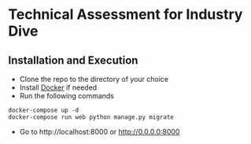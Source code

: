 # Technical Assessment for Industry Dive

## Installation and Execution

* Clone the repo to the directory of your choice
* Install [Docker](https://docs.docker.com/get-docker/) if needed
* Run the following commands

```
docker-compose up -d
docker-compose run web python manage.py migrate
```

* Go to http://localhost:8000 or http://0.0.0.0:8000